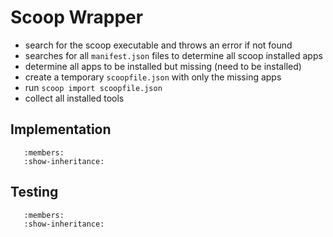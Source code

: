 # Scoop Wrapper

- search for the scoop executable and throws an error if not found
- searches for all `manifest.json` files to determine all scoop installed apps
- determine all apps to be installed but missing (need to be installed)
- create a temporary `scoopfile.json` with only the missing apps
- run `scoop import scoopfile.json`
- collect all installed tools

## Implementation

```{automodule} py_app_dev.core.scoop_wrapper
   :members:
   :show-inheritance:
```

## Testing

```{automodule} test_scoop_wrapper
   :members:
   :show-inheritance:

```

